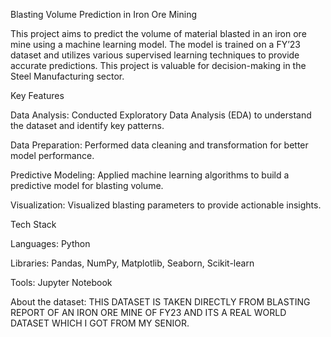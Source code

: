 Blasting Volume Prediction in Iron Ore Mining

This project aims to predict the volume of material blasted in an iron ore mine using a machine learning model. The model is trained on a FY’23 dataset and utilizes various supervised learning techniques to provide accurate predictions. This project is valuable for decision-making in the Steel Manufacturing sector.

Key Features

Data Analysis: Conducted Exploratory Data Analysis (EDA) to understand the dataset and identify key patterns.

Data Preparation: Performed data cleaning and transformation for better model performance.

Predictive Modeling: Applied machine learning algorithms to build a predictive model for blasting volume.

Visualization: Visualized blasting parameters to provide actionable insights.


Tech Stack

Languages: Python

Libraries: Pandas, NumPy, Matplotlib, Seaborn, Scikit-learn

Tools: Jupyter Notebook

About the dataset: THIS DATASET IS TAKEN DIRECTLY FROM BLASTING REPORT OF AN IRON ORE MINE OF FY23 AND ITS A REAL WORLD DATASET WHICH I GOT FROM MY SENIOR.
